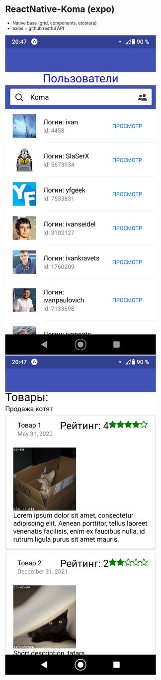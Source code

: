 # ReactNative-Koma (expo)
- Native base (grid, components, etcetera)
- axios + github restful API
<img src="https://github.com/Ivan-Corporation/ReactNative-Koma/blob/main/1.jpg">
<img src="https://github.com/Ivan-Corporation/ReactNative-Koma/blob/main/2.jpg">
